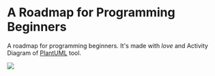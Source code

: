 # A Roadmap for Programming Beginners
A roadmap for programming beginners. It's made with *love* and Activity Diagram of [PlantUML](https://plantuml.com/ "PlantUML") tool.

<img src="http://www.plantuml.com/plantuml/svg/hLVVSzku4NxNNu7JPSRsr1GJTzhffUVEAVObvpPNgsVdxk7YuQp05OK817W0A5l_VHSWAI6qpJ3JlbWakFjzt_x00ZwQiryqv2LKRAKDMnXT62XBeGhs1WkX51exENe35dEc5Lj8KEx3p-_Pd3kn5Mx7BWLuZzTixLnbNwTfvKtgKiwuBbDepPAyCKkMw61oT8iFZbctayJpZ2Stg2LEZjwIAb52WGnpuGHf09Mp0aaO-DTJ1foZjQIEqB1H6F1pjA9Gp6ajsN77SNz_FmiyZam2qGaZ1bD7iQsCBXbzAZsJ1ttDFi4MMF893DkBz2-9izk2cIQ1iugM9vCVh0FZ_2DZJZY9R4oAoVZefbv-Gkw8Mcf32z-ySCZN_gqsx9nDlxtOWPg63oKwY3uiXDfC0mQXSynhWu5BA8l6UIRRO5llNQi_QkqmPzNU-4Nx_VY5WX9FsOlQI7i-dT9JasfvFbLwUk8vF7_3VNwGH8jYnOuxQtPEidPeoOEndaiZDYoYoiLg4hbxMlOD-KQEZPIFQlgdyFZ8iqL-_Vto7q7zzoazUCk_q_TWkO-JtaEMkdeiG_ufFxGOolRPLua5ETFAIce8MLJQ8JEYM3iMrIQeYCjweHN7AYIR08BNSoY-a17AkpPzCTgDgrUh62hg5Q8ur6uk2ss4MvVszEFazz_Zbj-iGG677ClTJ9iYfUwkQXBJFQ59B1T8ibFOetmhb3CwSJevhB5_4HARDr1tTxvAr6WR-ec4qBWGd5qf0awlQqS_dHs30eJwtFfNC0AM4hz6DLH9NtXI6Q6ug0WehGxfIrwzV9LQfur_tdPKAQHW_NY8L_l13ObkGhpTLJtPg6RtOYCgp0K4pVujlGG7cIDZzbltyUxke-h7wsgl4wIjj51XEktBaqKXFRcOvHs7dQrToMuxh8N7YjaYcLiqLhZTGMW8A0ELPuUa_7Om7Cx9lw7h_YqgFvj7PARnoVZU9pkEWZfvFbyvRlK1ImMOv01ZsIKPFErP2cT41LlfUwdDSkxTfTXWOjUmGLiX6DzI_W3Z89DLhRZ7JHupfUow4egUxkvEsGxjK8ekT5cIsvYUQKspurwr-uc9M57bdhZbxpEhvlm4EOOzCX-XO2ZaAvMZSirPtIiWIbsXiJChmQvpxJnzsAkxzEnb-lAluU-V__AtixFlqXos8a_MA1IMAD0aQr3MKa7meP94QfFxDRX4kCJv-lcfTM-4mwGmIEjKOOphD29ZxxMkxEd_TOzAWdnwUmuEIEHaxFN6gp-3Cu8FjziloBN9BJl-OD4qq-haIs6_RJlzyz2xSDfXwtiaL4jGTHzcrRfAztxiuYRqngEP8_KVDIhdxrAM6r6vcK971SwwpHLI8za_RzWRhJUKb7x4tEZ1U1T0cKQ7XYtyU5V5aF4DrnMEs0h1Bje4RGhY3J1okbxvypIlGwoPqrbqoZSi_LaxN2cgRctik3cxjnqVoFzqTJ0DtnO7xWu3jRdS-JdBsLnApSFi6AoaRYwv_hv-Ws3ushyThaE3JBYiYn4937O5uNxrv7qh9DhHjw4V7pXMFc3s4uKZYJ36ZyUJiCwcDmxungQt1j6cxmnKQtiIMuKBfU3HXN9CiArNFBkURnBh9UWjcfNKzs4WEYXiMZGOIOmHr5wtfi_T7kTBw_ovo_ojAGojNW5PptvnDMnmgNbTxi-WVd_d-c57McTAjiCipA1RhMLNNtOe0EjuUaU5M1emuWj2VyMm0_ibA8HBB2z3vfPQRwWcwVQCQk0ScIQKC-CmJ-PBNRkanKWkj9ybaiKZfTCRoutJ889Lq3cY1-RMQYx0YIrcO0pilZZll7WR0IJI7_7PnNvWpFypJnTGeSbU-UCYXr0LQJEzQgwlrXaAfJPeqrXjODwV2V7Tmg61zcoCvs9HIp3inuUAa7owniJRUcMuzue37dUKVPSPB0YWwQ77LdsSO6r2vTb2mgumcjBof1Nz6zEtEtjk1xtxS1Ll-C6cx8vja4_E2AAN24RjT0rhi1kKif7nK_FILMM8uZhyi6iZK3dCOvxXkxBHlc_6dD5xszwjj7S3vhKnf65qSjxh8fwTpyxY1JY7HdtUXdELCwkPLcmscvrCVY2_kfJ_1G00">


